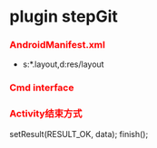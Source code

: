 # plugin stepGit


### <span style="color:red">AndroidManifest.xml</span>
<ul>
    <li>
       s:*.layout,d:res/layout
    </li>
</ul>

### <span style="color:red">Cmd interface</span>


### <span style="color:red">Activity结束方式</span>
 setResult(RESULT_OK, data);
 finish();